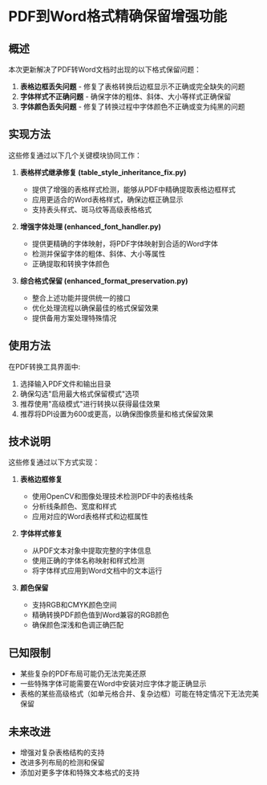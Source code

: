 # PDF到Word格式精确保留增强功能

## 概述

本次更新解决了PDF转Word文档时出现的以下格式保留问题：

1. **表格边框丢失问题** - 修复了表格转换后边框显示不正确或完全缺失的问题
2. **字体样式不正确问题** - 确保字体的粗体、斜体、大小等样式正确保留
3. **字体颜色丢失问题** - 修复了转换过程中字体颜色不正确或变为纯黑的问题

## 实现方法

这些修复通过以下几个关键模块协同工作：

1. **表格样式继承修复 (table_style_inheritance_fix.py)**
   - 提供了增强的表格样式检测，能够从PDF中精确提取表格边框样式
   - 应用更适合的Word表格样式，确保边框正确显示
   - 支持表头样式、斑马纹等高级表格格式

2. **增强字体处理 (enhanced_font_handler.py)**
   - 提供更精确的字体映射，将PDF字体映射到合适的Word字体
   - 检测并保留字体的粗体、斜体、大小等属性
   - 正确提取和转换字体颜色

3. **综合格式保留 (enhanced_format_preservation.py)**
   - 整合上述功能并提供统一的接口
   - 优化处理流程以确保最佳的格式保留效果
   - 提供备用方案处理特殊情况

## 使用方法

在PDF转换工具界面中:

1. 选择输入PDF文件和输出目录
2. 确保勾选"启用最大格式保留模式"选项
3. 推荐使用"高级模式"进行转换以获得最佳效果
4. 推荐将DPI设置为600或更高，以确保图像质量和格式保留效果

## 技术说明

这些修复通过以下方式实现：

1. **表格边框修复**
   - 使用OpenCV和图像处理技术检测PDF中的表格线条
   - 分析线条颜色、宽度和样式
   - 应用对应的Word表格样式和边框属性

2. **字体样式修复**
   - 从PDF文本对象中提取完整的字体信息
   - 使用正确的字体名称映射和样式检测
   - 将字体样式应用到Word文档中的文本运行

3. **颜色保留**
   - 支持RGB和CMYK颜色空间
   - 精确转换PDF颜色值到Word兼容的RGB颜色
   - 确保颜色深浅和色调正确匹配

## 已知限制

- 某些复杂的PDF布局可能仍无法完美还原
- 一些特殊字体可能需要在Word中安装对应字体才能正确显示
- 表格的某些高级格式（如单元格合并、复杂边框）可能在特定情况下无法完美保留

## 未来改进

- 增强对复杂表格结构的支持
- 改进多列布局的检测和保留
- 添加对更多字体和特殊文本格式的支持

